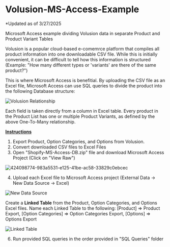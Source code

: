 # Volusion-MS-Access-Example
*Updated as of 3/27/2025

Microsoft Access example dividing Volusion data in separate Product and Product Variant Tables

Volusion is a popular cloud-based e-comemrce platform that compiles all product information into one downloadable CSV file. While this is initially convenient, it can be difficult to tell how this information is structured (Example: "How many different types or 'variants' are there of the same product?")

This is where Microsoft Access is benefitial. By uploading the CSV file as an Excel file, Microsoft Access can use SQL queries to divide the product into the following Database structure:

![Volusion Relationship](https://github.com/user-attachments/assets/5e5da201-7d55-4f6d-96c1-19af5cbcfa70)

Each field is taken directly from a column in Excel table. Every product in the Product List has one or multiple Product Variants, as defined by the above One-To-Many relationship. 

<ins> **Instructions**  </ins>
1. Export Product, Option Categories, and Options from Volusion.
2. Convert downloaded CSV files to Excel Files
3. Open "Shopify-MS-Access-DB.zip" file and download Microsoft Access Project (Click on "View Raw")

![424098774-983a5531-e125-41be-ac58-33829c0ebcec](https://github.com/user-attachments/assets/0bb6137c-8505-43f9-afab-43cb7d571e2d)

   
4. Upload each Excel file to Microsoft Access project (External Data -> New Data Source -> Excel) 
   
![New Data Source](https://github.com/user-attachments/assets/8be047f5-0838-425a-a590-0f778c0c57a3)

Create a **Linked Table** from the Product, Option Categories, and Options Excel files. Name each Linked Table to the following: [Product] => Product Export, [Option Categories] => Option Categories Export, [Options] => Options Export

![Linked Table](https://github.com/user-attachments/assets/670e1533-85b0-4d02-b782-98d889aeded6)

6. Run provided SQL queries in the order provided in "SQL Queries" folder


